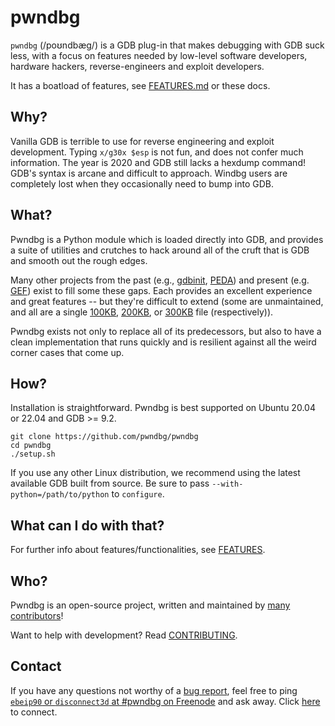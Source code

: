 # pwndbg

`pwndbg` (/poʊndbæg/) is a GDB plug-in that makes debugging with GDB suck less, with a focus on features needed by low-level software developers, hardware hackers, reverse-engineers and exploit developers.

It has a boatload of features, see [FEATURES.md](https://github.com/pwndbg/pwndbg/blob/dev/FEATURES.md) or these docs.

## Why?

Vanilla GDB is terrible to use for reverse engineering and exploit development. Typing `x/g30x $esp` is not fun, and does not  confer much information.  The year is 2020 and GDB still lacks a hexdump command!  GDB's syntax is arcane and difficult to approach.  Windbg users are completely lost when they occasionally need to bump into GDB.

## What?

Pwndbg is a Python module which is loaded directly into GDB, and provides a suite of utilities and crutches to hack around all of the cruft that is GDB and smooth out the rough edges.

Many other projects from the past (e.g., [gdbinit][gdbinit], [PEDA][PEDA]) and present (e.g. [GEF][GEF]) exist to fill some these gaps.  Each provides an excellent experience and great features -- but they're difficult to extend (some are unmaintained, and all are a single [100KB][gdbinit2], [200KB][peda.py], or [300KB][gef.py] file (respectively)).

Pwndbg exists not only to replace all of its predecessors, but also to have a clean implementation that runs quickly and is resilient against all the weird corner cases that come up.

[gdbinit]: https://github.com/gdbinit/Gdbinit
[gdbinit2]: https://github.com/gdbinit/Gdbinit/blob/master/gdbinit

[PEDA]: https://github.com/longld/peda
[peda.py]: https://github.com/longld/peda/blob/master/peda.py

[GEF]: https://github.com/hugsy/gef
[gef.py]: https://github.com/hugsy/gef/blob/master/gef.py

## How?

Installation is straightforward. Pwndbg is best supported on Ubuntu 20.04 or 22.04 and GDB >= 9.2.

```shell
git clone https://github.com/pwndbg/pwndbg
cd pwndbg
./setup.sh
```

If you use any other Linux distribution, we recommend using the latest available GDB built from source.  Be sure to pass `--with-python=/path/to/python` to `configure`.

## What can I do with that?

For further info about features/functionalities, see [FEATURES](https://github.com/pwndbg/pwndbg/blob/dev/FEATURES.md).

## Who?

Pwndbg is an open-source project, written and maintained by [many contributors](https://github.com/pwndbg/pwndbg/graphs/contributors)!

Want to help with development? Read [CONTRIBUTING](https://github.com/pwndbg/pwndbg/blob/dev/.github/CONTRIBUTING.md).

## Contact
If you have any questions not worthy of a [bug report](https://github.com/pwndbg/pwndbg/issues), feel free to ping
[`ebeip90` or `disconnect3d` at #pwndbg on Freenode](irc://irc.freenode.net/pwndbg) and ask away.
Click [here](https://kiwiirc.com/client/irc.freenode.net/pwndbg) to connect.
